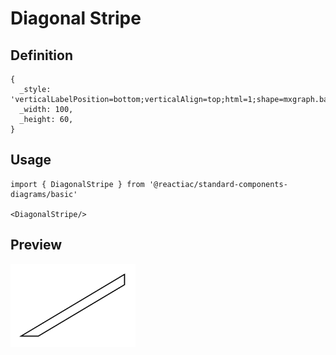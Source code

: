# Diagonal Stripe

## Definition

```
{
  _style: 'verticalLabelPosition=bottom;verticalAlign=top;html=1;shape=mxgraph.basic.diag_stripe;dx=10;',
  _width: 100,
  _height: 60,
}
```

## Usage

```
import { DiagonalStripe } from '@reactiac/standard-components-diagrams/basic'

<DiagonalStripe/>
```

## Preview

<img src="./diagonal-stripe.png" width="200"/>
